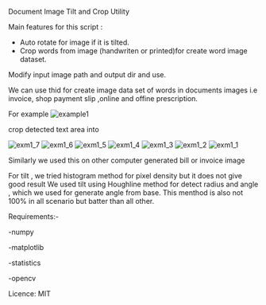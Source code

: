 Document Image Tilt and Crop Utility

Main features for this script : 
- Auto rotate for image if it is tilted. 
- Crop words from image (handwriten or printed)for create word image dataset.

Modify input image path and output dir and use.

We can use thid for create image data set of words in documents images i.e invoice, shop payment slip
,online and offine prescription.


For example 
![example1](https://user-images.githubusercontent.com/43409588/129538872-50038555-f5b5-450d-bcc0-5cd129ffd6f2.png)

crop detected text area into 

![exm1_7](https://user-images.githubusercontent.com/43409588/129539509-dab90149-6d61-4be4-970f-7c2feffba837.png)
![exm1_6](https://user-images.githubusercontent.com/43409588/129539515-8d7cc7bd-29e4-45ad-8827-69dd10d93e7e.png)
![exm1_5](https://user-images.githubusercontent.com/43409588/129539517-6a267d41-d22b-4d0b-bb06-710b9a26fbca.png)
![exm1_4](https://user-images.githubusercontent.com/43409588/129539520-b566ce7a-3baf-487f-9561-2ddcb0e67e54.png)
![exm1_3](https://user-images.githubusercontent.com/43409588/129539522-d91bc62c-ccbf-42d1-92fe-2c26c1f31069.png)
![exm1_2](https://user-images.githubusercontent.com/43409588/129539523-eece49c8-27d6-4b3d-9794-00e344501379.png)
![exm1_1](https://user-images.githubusercontent.com/43409588/129539525-97b76489-cb75-439c-9e17-236feb84ffe0.png)

Similarly we used this on other computer generated bill or invoice image

For tilt , we tried histogram method for pixel density but it does not give good result
We used tilt using Houghline method for detect radius and angle , which we used for generate angle from base. This menthod is also not 100% in all scenario 
but batter than all other.


Requirements:- 

-numpy

-matplotlib

-statistics

-opencv


Licence:
MIT
